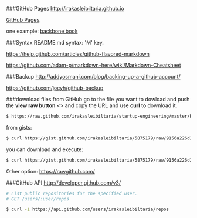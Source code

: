 ###GitHub Pages
http://irakasleibiltaria.github.io

[GitHub Pages](https://help.github.com/categories/20/articles). 

one example: [backbone book](http://addyosmani.github.io/backbone-fundamentals/)

###Syntax
README.md syntax: 'M' key. 

https://help.github.com/articles/github-flavored-markdown 

https://github.com/adam-p/markdown-here/wiki/Markdown-Cheatsheet

###Backup
http://addyosmani.com/blog/backing-up-a-github-account/

https://github.com/joeyh/github-backup

###download files from GitHub
go to the file you want to dowload and push the **view raw button** <> and copy the URL and use **curl** to download
it.
```bash
$ https://raw.github.com/irakasleibiltaria/startup-engineering/master/README.md
```
from gists:
```bash
$ curl https://gist.github.com/irakasleibiltaria/5875179/raw/9156a226d26971a239d2d6d66c9cc0e80d0ed6ee/grub-recovery.sh
```
you can download and execute:
```bash
$ curl https://gist.github.com/irakasleibiltaria/5875179/raw/9156a226d26971a239d2d6d66c9cc0e80d0ed6ee/grub-recovery.sh | sh
```

Other option: https://rawgithub.com/

###GitHub API
http://developer.github.com/v3/
```bash
# List public repositories for the specified user.
# GET /users/:user/repos

$ curl -i https://api.github.com/users/irakasleibiltaria/repos
```
